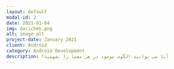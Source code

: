 ```yaml
---
layout: default
modal-id: 2
date: 2021-01-04
img: daricheh.png
alt: image-alt
project-date: January 2021
client: Android
category: Android Development
description: آیا می توانید الگوی موجود در هر معما را بفهمید؟
---
```

